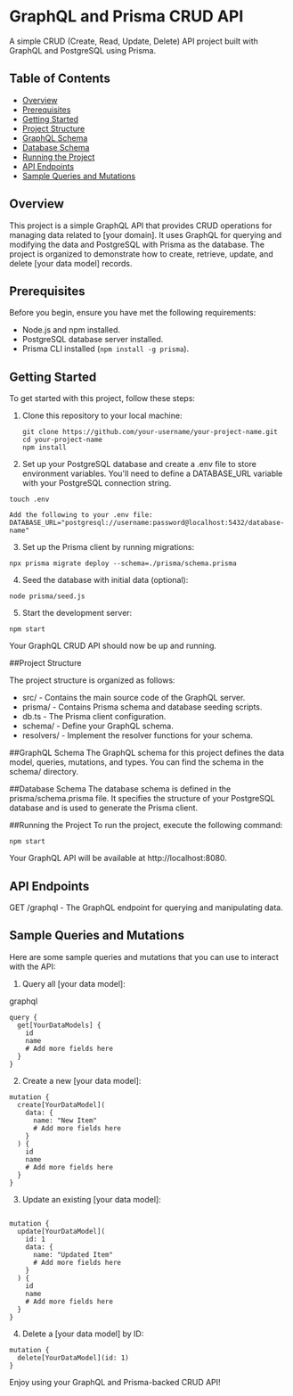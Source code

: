 # GraphQL and Prisma CRUD API

A simple CRUD (Create, Read, Update, Delete) API project built with GraphQL and PostgreSQL using Prisma.

## Table of Contents

- [Overview](#overview)
- [Prerequisites](#prerequisites)
- [Getting Started](#getting-started)
- [Project Structure](#project-structure)
- [GraphQL Schema](#graphql-schema)
- [Database Schema](#database-schema)
- [Running the Project](#running-the-project)
- [API Endpoints](#api-endpoints)
- [Sample Queries and Mutations](#sample-queries-and-mutations)


## Overview

This project is a simple GraphQL API that provides CRUD operations for managing data related to [your domain]. It uses GraphQL for querying and modifying the data and PostgreSQL with Prisma as the database. The project is organized to demonstrate how to create, retrieve, update, and delete [your data model] records.

## Prerequisites

Before you begin, ensure you have met the following requirements:

- Node.js and npm installed.
- PostgreSQL database server installed.
- Prisma CLI installed (`npm install -g prisma`).

## Getting Started

To get started with this project, follow these steps:

1. Clone this repository to your local machine:

   ```shell
   git clone https://github.com/your-username/your-project-name.git
   cd your-project-name
   npm install

2. Set up your PostgreSQL database and create a .env file to store environment variables. You'll need to define a DATABASE_URL variable with your PostgreSQL connection string.
  ```shell
  touch .env

  Add the following to your .env file:
  DATABASE_URL="postgresql://username:password@localhost:5432/database-name"
```
3. Set up the Prisma client by running migrations:

```shell
npx prisma migrate deploy --schema=./prisma/schema.prisma
```

4. Seed the database with initial data (optional):
```shell
node prisma/seed.js
```

5. Start the development server:
```shell
npm start
```

Your GraphQL CRUD API should now be up and running.

##Project Structure

The project structure is organized as follows:

- src/ - Contains the main source code of the GraphQL server.
- prisma/ - Contains Prisma schema and database seeding scripts.
- db.ts - The Prisma client configuration.
- schema/ - Define your GraphQL schema.
- resolvers/ - Implement the resolver functions for your schema.

##GraphQL Schema
The GraphQL schema for this project defines the data model, queries, mutations, and types. You can find the schema in the schema/ directory.

##Database Schema
The database schema is defined in the prisma/schema.prisma file. It specifies the structure of your PostgreSQL database and is used to generate the Prisma client.

##Running the Project
To run the project, execute the following command:

```shell
npm start
```

Your GraphQL API will be available at http://localhost:8080.

## API Endpoints
GET /graphql - The GraphQL endpoint for querying and manipulating data.

## Sample Queries and Mutations
Here are some sample queries and mutations that you can use to interact with the API:

1. Query all [your data model]:

graphql

```shell
query {
  get[YourDataModels] {
    id
    name
    # Add more fields here
  }
}
```

2. Create a new [your data model]:
   
```shell
mutation {
  create[YourDataModel](
    data: {
      name: "New Item"
      # Add more fields here
    }
  ) {
    id
    name
    # Add more fields here
  }
}
```

3. Update an existing [your data model]:

```shell

mutation {
  update[YourDataModel](
    id: 1
    data: {
      name: "Updated Item"
      # Add more fields here
    }
  ) {
    id
    name
    # Add more fields here
  }
}
```

4. Delete a [your data model] by ID:

```shell
mutation {
  delete[YourDataModel](id: 1)
}
```


Enjoy using your GraphQL and Prisma-backed CRUD API!



